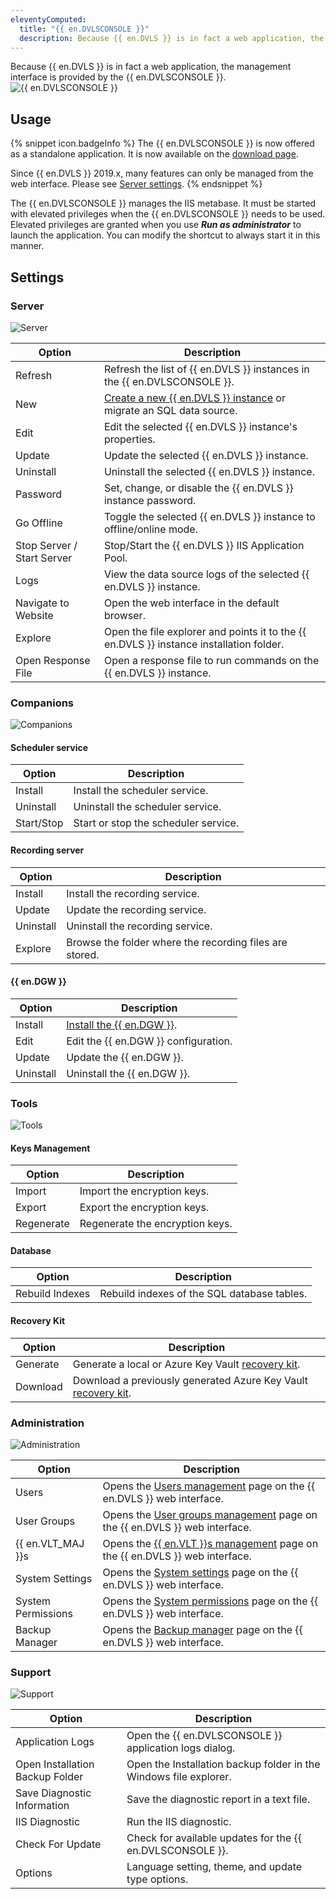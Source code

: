 ```yaml
---
eleventyComputed:
  title: "{{ en.DVLSCONSOLE }}"
  description: Because {{ en.DVLS }} is in fact a web application, the management interface is provided by the {{ en.DVLSCONSOLE }}.
---
```

Because {{ en.DVLS }} is in fact a web application, the management interface is provided by the {{ en.DVLSCONSOLE }}.
![{{ en.DVLSCONSOLE }}](https://cdnweb.devolutions.net/docs/docs_en_server_ServerOp0043.png)

## Usage

{% snippet icon.badgeInfo %}
The {{ en.DVLSCONSOLE }} is now offered as a standalone application. It is now available on the [download page](https://server.devolutions.net/home/download).

Since {{ en.DVLS }} 2019.x, many features can only be managed from the web interface. Please see [Server settings](/server/web-interface/administration/configuration/server-settings/).
{% endsnippet %}

The {{ en.DVLSCONSOLE }} manages the IIS metabase. It must be started with elevated privileges when the {{ en.DVLSCONSOLE }} needs to be used. Elevated privileges are granted when you use ***Run as administrator*** to launch the application. You can modify the shortcut to always start it in this manner.

## Settings

### Server

![Server](https://cdnweb.devolutions.net/docs/docs_en_server_ServerOp0044.png)

| Option                     | Description                                                                                                        |
|----------------------------|--------------------------------------------------------------------------------------------------------------------|
| Refresh                    | Refresh the list of {{ en.DVLS }} instances in the {{ en.DVLSCONSOLE }}.                                           |
| New                        | [Create a new {{ en.DVLS }} instance](/server/installation/create-server-instance/) or migrate an SQL data source. |
| Edit                       | Edit the selected {{ en.DVLS }} instance's properties.                                                             |
| Update                     | Update the selected {{ en.DVLS }} instance.                                                                        |
| Uninstall                  | Uninstall the selected {{ en.DVLS }} instance.                                                                     |
| Password                   | Set, change, or disable the {{ en.DVLS }} instance password.                                                       |
| Go Offline                 | Toggle the selected {{ en.DVLS }} instance to offline/online mode.                                                 |
| Stop Server / Start Server | Stop/Start the {{ en.DVLS }} IIS Application Pool.                                                                 |
| Logs                       | View the data source logs of the selected {{ en.DVLS }} instance.                                                  |
| Navigate to Website        | Open the web interface in the default browser.                                                                     |
| Explore                    | Open the file explorer and points it to the {{ en.DVLS }} instance installation folder.                            |
| Open Response File         | Open a response file to run commands on the {{ en.DVLS }} instance.                                                |

### Companions

![Companions](https://cdnweb.devolutions.net/docs/docs_en_server_ServerOp0045.png)

#### Scheduler service

| Option     | Description                          |
|------------|--------------------------------------|
| Install    | Install the scheduler service.       |
| Uninstall  | Uninstall the scheduler service.     |
| Start/Stop | Start or stop the scheduler service. |

#### Recording server

| Option    | Description                                             |
|-----------|---------------------------------------------------------|
| Install   | Install the recording service.                          |
| Update    | Update the recording service.                           |
| Uninstall | Uninstall the recording service.                        |
| Explore   | Browse the folder where the recording files are stored. |

#### {{ en.DGW }}

| Option    | Description                                                    |
|-----------|----------------------------------------------------------------|
| Install   | [Install the {{ en.DGW }}](/server/dgw/server-configuration/). |
| Edit      | Edit the {{ en.DGW }} configuration.                           |
| Update    | Update the {{ en.DGW }}.                                       |
| Uninstall | Uninstall the {{ en.DGW }}.                                    |

### Tools

![Tools](https://cdnweb.devolutions.net/docs/docs_en_server_ServerOp0046.png)

#### Keys Management

| Option     | Description                     |
|------------|---------------------------------|
| Import     | Import the encryption keys.     |
| Export     | Export the encryption keys.     |
| Regenerate | Regenerate the encryption keys. |


#### Database

| Option          | Description                                 |
|-----------------|---------------------------------------------|
| Rebuild Indexes | Rebuild indexes of the SQL database tables. |

#### Recovery Kit

| Option   | Description                                                                                       |
|----------|---------------------------------------------------------------------------------------------------|
| Generate | Generate a local or Azure Key Vault [recovery kit](/server/management/recovery-kit/).             |
| Download | Download a previously generated Azure Key Vault [recovery kit](/server/management/recovery-kit/). |

### Administration

![Administration](https://cdnweb.devolutions.net/docs/docs_en_server_ServerOp0047.png)

| Option             | Description                                                                                                                                        |
|--------------------|----------------------------------------------------------------------------------------------------------------------------------------------------|
| Users              | Opens the [Users management](/server/web-interface/administration/security-management/users/) page on the {{ en.DVLS }} web interface.             |
| User Groups        | Opens the [User groups management](/server/web-interface/administration/security-management/user-groups/) page on the {{ en.DVLS }} web interface. |
| {{ en.VLT_MAJ }}s      | Opens the [{{ en.VLT }}s management](/server/web-interface/administration/security-management/vaults/) page on the {{ en.DVLS }} web interface.    |
| System Settings    | Opens the [System settings](/server/web-interface/administration/configuration/system-settings/) page on the {{ en.DVLS }} web interface.          |
| System Permissions | Opens the [System permissions](/server/web-interface/administration/configuration/system-permissions/) page on the {{ en.DVLS }} web interface.    |
| Backup Manager     | Opens the [Backup manager](/server/web-interface/administration/backup/backup-manager/) page on the {{ en.DVLS }} web interface.                   |

### Support

![Support](https://cdnweb.devolutions.net/docs/docs_en_server_ServerOp0048.png)

| Option                          | Description                                                       |
|---------------------------------|-------------------------------------------------------------------|
| Application Logs                | Open the {{ en.DVLSCONSOLE }} application logs dialog.            |
| Open Installation Backup Folder | Open the Installation backup folder in the Windows file explorer. |
| Save Diagnostic Information     | Save the diagnostic report in a text file.                        |
| IIS Diagnostic                  | Run the IIS diagnostic.                                           |
| Check For Update                | Check for available updates for the {{ en.DVLSCONSOLE }}.         |
| Options                         | Language setting, theme, and update type options.                 |
